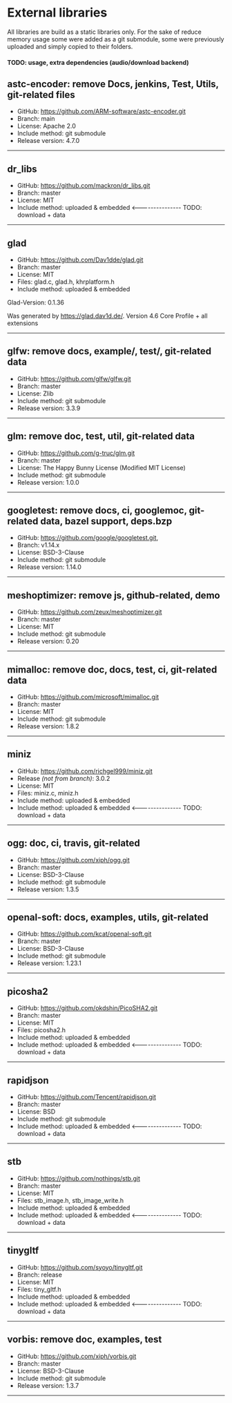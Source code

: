 
# External libraries

All libraries are build as a static libraries only. For the sake of reduce
memory usage some were added as a git submodule, some were previously uploaded
and simply copied to their folders.

#### TODO: usage, extra dependencies (audio/download backend)

## astc-encoder: remove Docs, jenkins, Test, Utils, git-related files
- GitHub: https://github.com/ARM-software/astc-encoder.git
- Branch: main
- License: Apache 2.0
- Include method: git submodule
- Release version: 4.7.0
___
## dr_libs
- GitHub: https://github.com/mackron/dr_libs.git
- Branch: master
- License: MIT
- Include method: uploaded & embedded <--------------- TODO: download + data
___
## glad
- GitHub: https://github.com/Dav1dde/glad.git
- Branch: master
- License: MIT
- Files: glad.c, glad.h, khrplatform.h
- Include method: uploaded & embedded

Glad-Version: 0.1.36 

Was generated by https://glad.dav1d.de/.
Version 4.6 Core Profile + all extensions
___
## glfw: remove docs, example/, test/, git-related data
- GitHub: https://github.com/glfw/glfw.git
- Branch: master
- License: Zlib
- Include method: git submodule
- Release version: 3.3.9
___
## glm: remove doc, test, util, git-related data
- GitHub: https://github.com/g-truc/glm.git
- Branch: master
- License: The Happy Bunny License (Modified MIT License)
- Include method: git submodule
- Release version: 1.0.0
___
## googletest: remove docs, ci, googlemoc, git-related data, bazel support, deps.bzp
- GitHub: https://github.com/google/googletest.git,
- Branch: v1.14.x
- License: BSD-3-Clause
- Include method: git submodule
- Release version: 1.14.0
___
## meshoptimizer: remove js, github-related, demo
- GitHub: https://github.com/zeux/meshoptimizer.git
- Branch: master
- License: MIT
- Include method: git submodule
- Release version: 0.20
___
## mimalloc: remove doc, docs, test, ci, git-related data
- GitHub: https://github.com/microsoft/mimalloc.git
- Branch: master
- License: MIT
- Include method: git submodule
- Release version: 1.8.2
___
## miniz
- GitHub: https://github.com/richgel999/miniz.git
- Release *(not from branch)*: 3.0.2
- License: MIT
- Files: miniz.c, miniz.h
- Include method: uploaded & embedded
- Include method: uploaded & embedded <--------------- TODO: download + data
___
## ogg: doc, ci, travis, git-related
- GitHub: https://github.com/xiph/ogg.git
- Branch: master
- License: BSD-3-Clause
- Include method: git submodule
- Release version: 1.3.5
___
## openal-soft: docs, examples, utils, git-related
- GitHub: https://github.com/kcat/openal-soft.git
- Branch: master
- License: BSD-3-Clause
- Include method: git submodule
- Release version: 1.23.1
___
## picosha2
- GitHub: https://github.com/okdshin/PicoSHA2.git
- Branch: master
- License: MIT
- Files: picosha2.h
- Include method: uploaded & embedded
- Include method: uploaded & embedded <--------------- TODO: download + data
___
## rapidjson
- GitHub: https://github.com/Tencent/rapidjson.git
- Branch: master
- License: BSD
- Include method: git submodule
- Include method: uploaded & embedded <--------------- TODO: download + data
___
## stb
- GitHub: https://github.com/nothings/stb.git
- Branch: master
- License: MIT
- Files: stb_image.h, stb_image_write.h
- Include method: uploaded & embedded
- Include method: uploaded & embedded <--------------- TODO: download + data
___
## tinygltf
- GitHub: https://github.com/syoyo/tinygltf.git
- Branch: release
- License: MIT
- Files: tiny_gltf.h
- Include method: uploaded & embedded
- Include method: uploaded & embedded <--------------- TODO: download + data
___
## vorbis: remove doc, examples, test
- GitHub: https://github.com/xiph/vorbis.git
- Branch: master
- License: BSD-3-Clause
- Include method: git submodule
- Release version: 1.3.7
___

